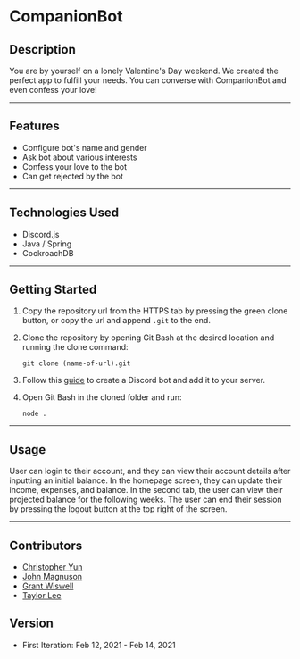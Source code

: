 # CompanionBot

## Description

You are by yourself on a lonely Valentine's Day weekend. We created the perfect app to fulfill your needs. You can converse with CompanionBot and even confess your love!

---
## Features

* Configure bot's name and gender
* Ask bot about various interests
* Confess your love to the bot
* Can get rejected by the bot

---
## Technologies Used

* Discord.js
* Java / Spring
* CockroachDB

---
## Getting Started

1. Copy the repository url from the HTTPS tab by pressing the green clone button, or copy the url and append `.git` to the end.

2. Clone the repository by opening Git Bash at the desired location and running the clone command:

    `git clone (name-of-url).git`

3. Follow this [guide](https://discordjs.guide/) to create a Discord bot and add it to your server.

4. Open Git Bash in the cloned folder and run:

    `node .`


---
## Usage

User can login to their account, and they can view their account details after inputting an initial balance. In the homepage screen, they can update their income, expenses, and balance. In the second tab, the user can view their projected balance for the following weeks. The user can end their session by pressing the logout button at the top right of the screen.

---
## Contributors

* [Christopher Yun](https://github.com/topheryun)
* [John Magnuson](https://github.com/magnusjw)
* [Grant Wiswell](https://github.com/Grantimatter)
* [Taylor Lee](https://github.com/taylorlee57)

## Version

* First Iteration: Feb 12, 2021 - Feb 14, 2021